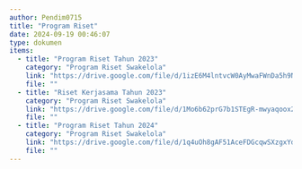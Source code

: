 ```yaml
---
author: Pendim0715
title: "Program Riset"
date: 2024-09-19 00:46:07
type: dokumen
items:
  - title: "Program Riset Tahun 2023"
    category: "Program Riset Swakelola"
    link: "https://drive.google.com/file/d/1izE6M4lntvcW0AyMwaFWnDa5h9N5WYW3/preview"
    file: ""
  - title: "Riset Kerjasama Tahun 2023"
    category: "Program Riset Swakelola"
    link: "https://drive.google.com/file/d/1Mo6b62prG7b1STEgR-mwyaqoox2xa6KL/preview"
    file: ""
  - title: "Program Riset Tahun 2024"
    category: "Program Riset Swakelola"
    link: "https://drive.google.com/file/d/1q4uOh8gAF51AceFDGcqwSXzgxYdQA8qB/preview"
    file: ""
---
```


